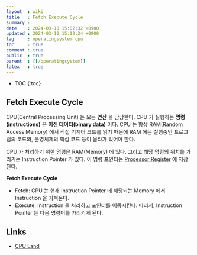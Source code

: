 ```yaml
---
layout  : wiki
title   : Fetch Execute Cycle
summary : 
date    : 2024-03-10 15:02:32 +0900
updated : 2024-03-10 15:12:24 +0900
tag     : operatingsystem cpu
toc     : true
comment : true
public  : true
parent  : [[/operatingsystem]]
latex   : true
---
```

* TOC
{:toc}

## Fetch Execute Cycle

CPU(Central Processing Unit) 는 모든 __연산__ 을 담당한다. CPU 가 실행하는 __명령(instructions)__ 은 __이진 데이터(binary data)__ 이다.
CPU 는 항상 RAM(Random Access Memory) 에서 직접 기계어 코드를 읽기 때문에 RAM 에는 실행중인 프로그램의 코드와, 운영체제의 핵심 코드 등이 올라가 있어야 한다.

CPU 가 처리하기 위한 명령은 RAM(Memory) 에 있다. 그리고 해당 명령의 위치를 가리키는 Instruction Pointer 가 있다. 
이 명령 포인터는 [Processor Register](https://en.wikipedia.org/wiki/Processor_register) 에 저장된다. 

__Fetch Execute Cycle__

- Fetch: CPU 는 현재 Instruction Pointer 에 해당되는 Memory 에서 Instruction 을 가져온다.
- Execute: Instruction 을 처리하고 포인터를 이동시킨다. 따라서, Instruction Pointer 는 다음 명령어를 가리키게 된다.

## Links

- [CPU Land](https://cpu.land/the-basics)
